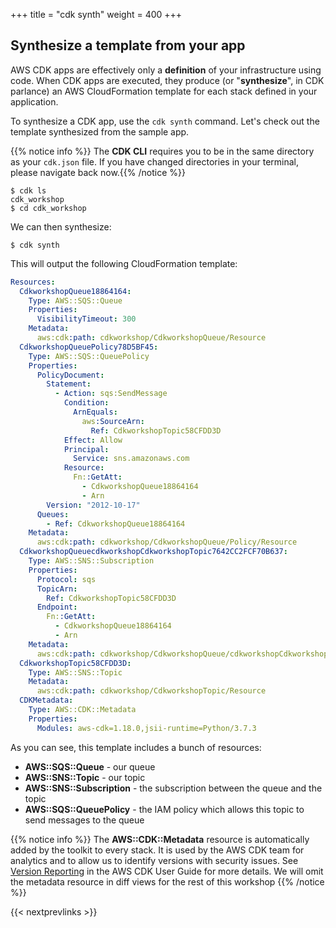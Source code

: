 +++
title = "cdk synth"
weight = 400
+++

## Synthesize a template from your app

AWS CDK apps are effectively only a __definition__ of your infrastructure using
code. When CDK apps are executed, they produce (or "__synthesize__", in CDK
parlance) an AWS CloudFormation template for each stack defined in your
application.

To synthesize a CDK app, use the `cdk synth` command. Let's check out the
template synthesized from the sample app.

{{% notice info %}} The **CDK CLI** requires you to be in the same directory
as your `cdk.json` file. If you have changed directories in your terminal,
please navigate back now.{{% /notice %}}

```
$ cdk ls
cdk_workshop
$ cd cdk_workshop
```

We can then synthesize:

```
$ cdk synth
```

This will output the following CloudFormation template:

```yaml
Resources:
  CdkworkshopQueue18864164:
    Type: AWS::SQS::Queue
    Properties:
      VisibilityTimeout: 300
    Metadata:
      aws:cdk:path: cdkworkshop/CdkworkshopQueue/Resource
  CdkworkshopQueuePolicy78D5BF45:
    Type: AWS::SQS::QueuePolicy
    Properties:
      PolicyDocument:
        Statement:
          - Action: sqs:SendMessage
            Condition:
              ArnEquals:
                aws:SourceArn:
                  Ref: CdkworkshopTopic58CFDD3D
            Effect: Allow
            Principal:
              Service: sns.amazonaws.com
            Resource:
              Fn::GetAtt:
                - CdkworkshopQueue18864164
                - Arn
        Version: "2012-10-17"
      Queues:
        - Ref: CdkworkshopQueue18864164
    Metadata:
      aws:cdk:path: cdkworkshop/CdkworkshopQueue/Policy/Resource
  CdkworkshopQueuecdkworkshopCdkworkshopTopic7642CC2FCF70B637:
    Type: AWS::SNS::Subscription
    Properties:
      Protocol: sqs
      TopicArn:
        Ref: CdkworkshopTopic58CFDD3D
      Endpoint:
        Fn::GetAtt:
          - CdkworkshopQueue18864164
          - Arn
    Metadata:
      aws:cdk:path: cdkworkshop/CdkworkshopQueue/cdkworkshopCdkworkshopTopic7642CC2F/Resource
  CdkworkshopTopic58CFDD3D:
    Type: AWS::SNS::Topic
    Metadata:
      aws:cdk:path: cdkworkshop/CdkworkshopTopic/Resource
  CDKMetadata:
    Type: AWS::CDK::Metadata
    Properties:
      Modules: aws-cdk=1.18.0,jsii-runtime=Python/3.7.3
```

As you can see, this template includes a bunch of resources:

- **AWS::SQS::Queue** - our queue
- **AWS::SNS::Topic** - our topic
- **AWS::SNS::Subscription** - the subscription between the queue and the topic
- **AWS::SQS::QueuePolicy** - the IAM policy which allows this topic to send
messages to the queue

{{% notice info %}} The **AWS::CDK::Metadata** resource is automatically added
by the toolkit to every stack. It is used by the AWS CDK team for analytics and
to allow us to identify versions with security issues. See [Version Reporting](https://docs.aws.amazon.com/cdk/latest/guide/tools.html) in
the AWS CDK User Guide for more details. We will omit the metadata resource in
diff views for the rest of this workshop {{% /notice %}}

{{< nextprevlinks >}}